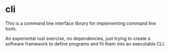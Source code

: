# cli

This is a command line interface library for implementing command line tools.

An experiental rust exercise, no dependencies, just trying to create a software framework to define programs and fit them into an executable CLI.
